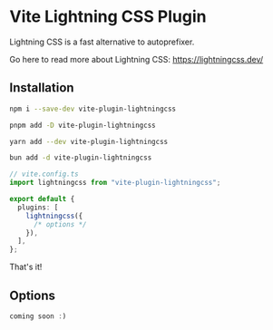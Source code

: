 # Vite Lightning CSS Plugin

Lightning CSS is a fast alternative to autoprefixer.

Go here to read more about Lightning CSS: https://lightningcss.dev/

## Installation

```bash
npm i --save-dev vite-plugin-lightningcss

pnpm add -D vite-plugin-lightningcss

yarn add --dev vite-plugin-lightningcss

bun add -d vite-plugin-lightningcss
```

```ts
// vite.config.ts
import lightningcss from "vite-plugin-lightningcss";

export default {
  plugins: [
    lightningcss({
      /* options */
    }),
  ],
};
```

That's it!

## Options

```ts
coming soon :)
```
